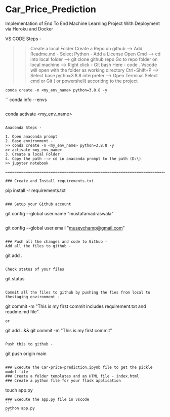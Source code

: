 # Car_Price_Prediction
Implementation of End To End Machine Learning Project With Deployment via Heroku and Docker


VS CODE Steps - 

>> Create a local Folder
>> Create a Repo on github --> Add Readme.md - Select Python - Add a License
>> Open Cmd --> cd into local folder --> git clone github repo
>> Go to repo folder on local machine --> Right click - Git bash Here - code .
>> Vscode will open with the folder as working directory
>> Ctrl+Shift+P --> Select base pythn=3.8.8 interpreter --> Open Terminal
>> Select cmd or Git ( or powershell)  accoridng to the project
```
conda create -n <my_env_name> python=3.8.8 -y
```
``
conda info --envs
```
```
conda activate <my_env_name>
```

Anaconda Steps - 

1. Open anaconda prompt
2. Base environment - 
>> conda create -n <my_env_name> python=3.8.8 -y
>> activate <my_env_name>
3. Create a local Folder
4. Copy the path --> cd in anaconda prompt to the path (D:\)
>> jupyter notebook

===========================================================================================

### Create and Install requirements.txt
```
pip install -r requirements.txt
```

### Setup your Github account
```
git config --global user.name "mustafamadraswala"
```
```
git config --global user.email "museychamp@gmail.com"
```

### Push all the changes and code to Github -
Add all the files to github - 
```
git add .
```

Check status of your files
```
git status
```

Commit all the files to github by pushing the fies from local to  thestaging environment -
```
git commit -m "This is my first commit includes requirement.txt and readme.md file"
```
or 
```
git add . && git commit -m "This is my first commit"
```

Push this to github -
```
git push origin main
```

### Execute the Car-price-prediction.ipynb file to get the pickle model file
### Create a folder templates and an HTML file - index.html
### Create a python file for your flask application
```
touch app.py
````
### Execute the app.py file in vscode
```
python app.py
```
